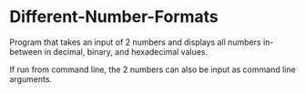 # Different-Number-Formats
Program that takes an input of 2 numbers and displays all numbers in-between in decimal, binary, and hexadecimal values.

If run from command line, the 2 numbers can also be input as command line arguments.
